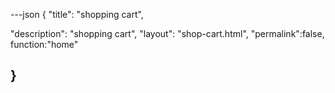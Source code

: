 ---json
{
"title": "shopping cart",

"description": "shopping cart",
"layout": "shop-cart.html",
"permalink":false,
 function:"home"

}
---
